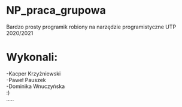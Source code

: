 # NP_praca_grupowa
 Bardzo prosty programik robiony na narzędzie programistyczne UTP 2020/2021
 
# Wykonali:
-Kacper Krzyżniewski  
-Paweł Pauszek  
-Dominika Wnuczyńska  
:)  
.....
